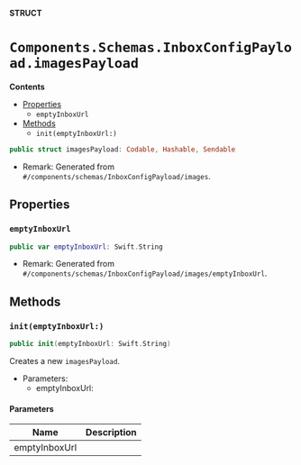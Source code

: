 **STRUCT**

# `Components.Schemas.InboxConfigPayload.imagesPayload`

**Contents**

- [Properties](#properties)
  - `emptyInboxUrl`
- [Methods](#methods)
  - `init(emptyInboxUrl:)`

```swift
public struct imagesPayload: Codable, Hashable, Sendable
```

- Remark: Generated from `#/components/schemas/InboxConfigPayload/images`.

## Properties
### `emptyInboxUrl`

```swift
public var emptyInboxUrl: Swift.String
```

- Remark: Generated from `#/components/schemas/InboxConfigPayload/images/emptyInboxUrl`.

## Methods
### `init(emptyInboxUrl:)`

```swift
public init(emptyInboxUrl: Swift.String)
```

Creates a new `imagesPayload`.

- Parameters:
  - emptyInboxUrl:

#### Parameters

| Name | Description |
| ---- | ----------- |
| emptyInboxUrl |  |